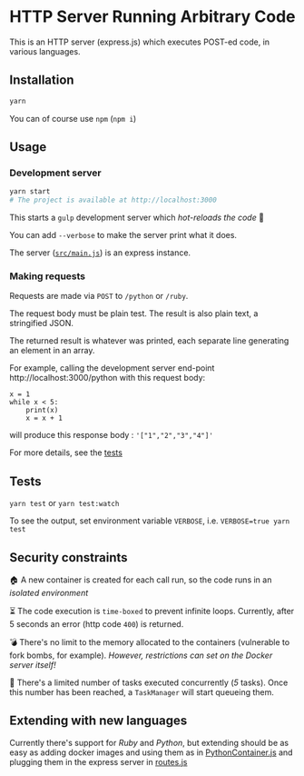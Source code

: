 
# HTTP Server Running Arbitrary Code

This is an HTTP server (express.js) which executes POST-ed code,
in various languages.

## Installation
```bash
yarn
```
You can of course use `npm` (`npm i`)

## Usage
### Development server
```bash
yarn start
# The project is available at http://localhost:3000
```
This starts a `gulp` development server which _hot-reloads the code_ :rocket:

You can add `--verbose` to make the server print what it does.

The server ([`src/main.js`](./src/main.js)) is an express instance.

### Making requests
Requests are made via `POST` to `/python` or `/ruby`.

The request body must be plain test. The result is also plain text, a stringified JSON.

The returned result is whatever was printed, each separate line generating an element in an array.

For example, calling the development server end-point http://localhost:3000/python
with this request body:
```
x = 1
while x < 5:
    print(x)
    x = x + 1
```
will produce this response body :
`'["1","2","3","4"]'`


For more details, see the [tests](./tests/rest.spec.js)

## Tests
`yarn test` or `yarn test:watch`

To see the output, set environment variable `VERBOSE`, i.e. `VERBOSE=true yarn test`

## Security constraints

:house: A new container is created for each call run, so the code runs in an _isolated environment_

:hourglass_flowing_sand: The code execution is `time-boxed` to prevent infinite loops.
Currently, after 5 seconds an error (http code `400`) is returned.

:bomb: There's no limit to the memory allocated to the containers (vulnerable to fork bombs, for example).
_However, restrictions can set on the Docker server itself!_

:vertical_traffic_light: There's a limited number of tasks executed concurrently (_5_ tasks).
Once this number has been reached, a `TaskManager` will start queueing them.

## Extending with new languages
Currently there's support for _Ruby_ and _Python_, but extending should be
as easy as adding docker images and using them as in
[PythonContainer.js](./src/containers/PythonContainer.js)
and plugging them in the express server in [routes.js](./src/routes.js)